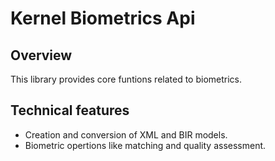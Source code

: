# Kernel Biometrics Api

## Overview
This library provides core funtions related to biometrics.

## Technical features
- Creation and conversion of XML and BIR models.
- Biometric opertions like matching and quality assessment.

